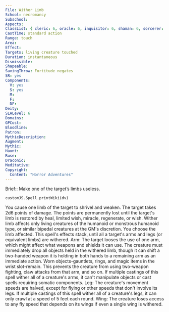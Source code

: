 ```yaml
---
File: Wither Limb
School: necromancy
Subschool: 
Aspects: 
ClassList: { cleric: 6, oracle: 6, inquisitor: 6, shaman: 6, sorcerer: 6, wizard: 6, spiritualist: 5, witch: 6 }
CastTime: standard action
Range: touch
Area: 
Effect: 
Targets: living creature touched
Duration: instantaneous
Dismissible: 
Shapeable: 
SavingThrow: Fortitude negates
SR: yes
Components:
  V: yes
  S: yes
  M: 
  F: 
  DF: 
Deity: 
SLALevel: 6
Domains: 
GPCost: 
Bloodline: 
Patron: 
MythicDescription: 
Augment: 
Mythic: 
Haunt: 
Ruse: 
Draconic: 
Meditative: 
Copyright:
  Content: "Horror Adventures"
---
```

Brief:: Make one of the target’s limbs useless.

```dataviewjs
customJS.Spell.printWiki(dv)
```

You cause one limb of the target to shrivel and weaken. The target takes 2d6 points of damage. The points are permanently lost until the target's limb is restored by heal, limited wish, miracle,  regenerate, or wish. Wither limb affects only living creatures of the humanoid or monstrous humanoid type, or similar bipedal creatures at the GM's discretion. You choose the limb affected. This spell's effects stack, until all a target's arms and legs (or equivalent limbs) are withered.  Arm: The target looses the use of one arm, which might affect what weapons and shields it can use. The creature must immediately drop all objects held in the withered limb, though it can shift a two-handed weapon it is holding in both hands to a remaining arm as an immediate action. Worn objects-gauntlets, rings, and magic items in the wrist slot-remain. This prevents the creature from using two-weapon fighting, claw attacks from that arm, and so on. If multiple castings of this spell wither all of a creature's arms, it can't manipulate objects or cast spells requiring somatic components.  Leg: The creature's movement speeds are halved, except for flying or other speeds that don't involve its legs. If multiple castings of this spell wither all of a creature's legs, it can only crawl at a speed of 5 feet each round.  Wing: The creature loses access to any fly speed that depends on its wings if even a single wing is withered.
